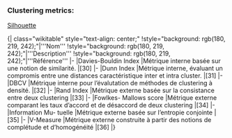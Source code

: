 ### Clustering metrics:

[Silhouette](clustering/silhouette.md)

{| class="wikitable" style="text-align: center;"
!style="background: rgb(180, 219, 242);"|'''Nom'''
!style="background: rgb(180, 219, 242);"|'''Description'''
!style="background: rgb(180, 219, 242);"|'''Référence'''
|-
|Davies-Bouldin Index 
|Métrique interne basée sur une notion de similarité. 
|[30] 
|-
|Dunn Index 
|Métrique interne, évaluant un compromis entre une distances caractéristique inter et intra cluster. 
|[31] 
|-
|DBCV 
|Métrique interne pour l’évalutation de méthodes de clustering à densité. 
|[32] 
|-
|Rand Index 
|Métrique externe basée sur la consistance entre deux clustering 
|[33] 
|-
|Fowlkes- Mallows score 
|Métrique externe comparant les taux d’accord et de désaccord de deux clustering 
|[34] 
|-
|Information Mu- tuelle 
|Métrique externe basée sur l’entropie conjointe 
|[35] 
|-
|V-Measure 
|Métrique externe construite à partir des notions de complétude et d’homogénéité 
|[36] 
|}

